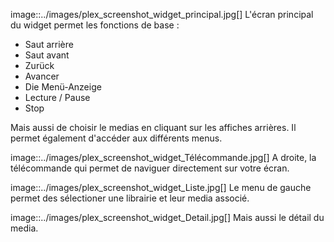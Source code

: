 image::../images/plex_screenshot_widget_principal.jpg[]
L'écran principal du widget permet les fonctions de base :

* Saut arrière
* Saut avant
* Zurück
* Avancer
* Die Menü-Anzeige
* Lecture / Pause 
* Stop

Mais aussi de choisir le medias en cliquant sur les affiches arrières.
Il permet également d'accéder aux différents menus.

image::../images/plex_screenshot_widget_Télécommande.jpg[]
A droite, la télécommande qui permet de naviguer directement sur votre écran.

image::../images/plex_screenshot_widget_Liste.jpg[]
Le menu de gauche permet des sélectioner une librairie et leur media associé.

image::../images/plex_screenshot_widget_Detail.jpg[]
Mais aussi le détail du media.